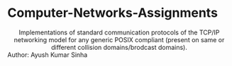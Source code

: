 # Computer-Networks-Assignments
<center>
Implementations of standard communication protocols of the TCP/IP networking model for any generic POSIX compliant (present on same or different collision domains/brodcast domains).
<br>
</center>
Author: Ayush Kumar Sinha

